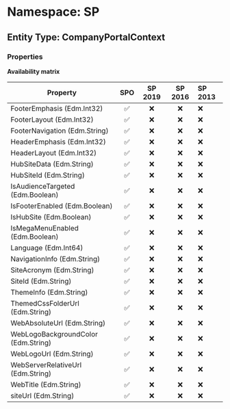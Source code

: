# Namespace: SP

## Entity Type: CompanyPortalContext

### Properties

**Availability matrix**

Property | SPO | SP 2019 | SP 2016 | SP 2013
----------|:---:|:-------:|:-------:|:-------
FooterEmphasis (Edm.Int32) | ✅ | ❌ | ❌ | ❌
FooterLayout (Edm.Int32) | ✅ | ❌ | ❌ | ❌
FooterNavigation (Edm.String) | ✅ | ❌ | ❌ | ❌
HeaderEmphasis (Edm.Int32) | ✅ | ❌ | ❌ | ❌
HeaderLayout (Edm.Int32) | ✅ | ❌ | ❌ | ❌
HubSiteData (Edm.String) | ✅ | ❌ | ❌ | ❌
HubSiteId (Edm.String) | ✅ | ❌ | ❌ | ❌
IsAudienceTargeted (Edm.Boolean) | ✅ | ❌ | ❌ | ❌
IsFooterEnabled (Edm.Boolean) | ✅ | ❌ | ❌ | ❌
IsHubSite (Edm.Boolean) | ✅ | ❌ | ❌ | ❌
IsMegaMenuEnabled (Edm.Boolean) | ✅ | ❌ | ❌ | ❌
Language (Edm.Int64) | ✅ | ❌ | ❌ | ❌
NavigationInfo (Edm.String) | ✅ | ❌ | ❌ | ❌
SiteAcronym (Edm.String) | ✅ | ❌ | ❌ | ❌
SiteId (Edm.String) | ✅ | ❌ | ❌ | ❌
ThemeInfo (Edm.String) | ✅ | ❌ | ❌ | ❌
ThemedCssFolderUrl (Edm.String) | ✅ | ❌ | ❌ | ❌
WebAbsoluteUrl (Edm.String) | ✅ | ❌ | ❌ | ❌
WebLogoBackgroundColor (Edm.String) | ✅ | ❌ | ❌ | ❌
WebLogoUrl (Edm.String) | ✅ | ❌ | ❌ | ❌
WebServerRelativeUrl (Edm.String) | ✅ | ❌ | ❌ | ❌
WebTitle (Edm.String) | ✅ | ❌ | ❌ | ❌
siteUrl (Edm.String) | ✅ | ❌ | ❌ | ❌

